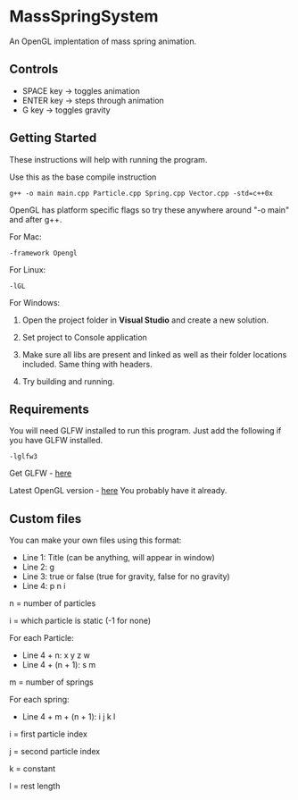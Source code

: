 # MassSpringSystem
An OpenGL implentation of mass spring animation.

## Controls

* SPACE key -> toggles animation
* ENTER key -> steps through animation
* G key -> toggles gravity

## Getting Started

These instructions will help with running the program.

Use this as the base compile instruction

~~~
g++ -o main main.cpp Particle.cpp Spring.cpp Vector.cpp -std=c++0x
~~~

OpenGL has platform specific flags so try these anywhere around "-o main" and after g++.

For Mac:
~~~
-framework Opengl
~~~

For Linux:
~~~
-lGL
~~~

For Windows:
1. Open the project folder in **Visual Studio** and create a new solution.

2. Set project to Console application

3. Make sure all libs are present and linked as well as their folder locations included. Same thing with headers.

4. Try building and running.

## Requirements

You will need GLFW installed to run this program.
Just add the following if you have GLFW installed.
~~~
-lglfw3
~~~

Get GLFW - [here](https://www.glfw.org/)

Latest OpenGL version - [here](https://www.khronos.org/opengl/wiki/Getting_Started#Downloading_OpenGL)
You probably have it already.

## Custom files

You can make your own files using this format:

* Line 1: Title (can be anything, will appear in window)
* Line 2: g
* Line 3: true or false (true for gravity, false for no gravity)
* Line 4: p n i

n = number of particles

i = which particle is static (-1 for none)

For each Particle:
* Line 4 + n: x y z w
* Line 4 + (n + 1): s m

m = number of springs

For each spring:
* Line 4 + m + (n + 1): i j k l

i = first particle index

j = second particle index

k = constant

l = rest length
